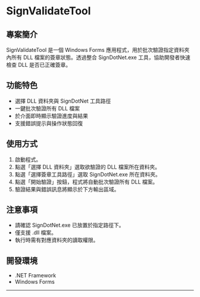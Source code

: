 # SignValidateTool

## 專案簡介

SignValidateTool 是一個 Windows Forms 應用程式，用於批次驗證指定資料夾內所有 DLL 檔案的簽章狀態。透過整合 SignDotNet.exe 工具，協助開發者快速檢查 DLL 是否已正確簽章。

## 功能特色

- 選擇 DLL 資料夾與 SignDotNet 工具路徑
- 一鍵批次驗證所有 DLL 檔案
- 於介面即時顯示驗證進度與結果
- 支援錯誤提示與操作狀態回復

## 使用方式

1. 啟動程式。
2. 點選「選擇 DLL 資料夾」選取欲驗證的 DLL 檔案所在資料夾。
3. 點選「選擇簽章工具路徑」選取 SignDotNet.exe 所在資料夾。
4. 點選「開始驗證」按鈕，程式將自動批次驗證所有 DLL 檔案。
5. 驗證結果與錯誤訊息將顯示於下方輸出區域。

## 注意事項

- 請確認 SignDotNet.exe 已放置於指定路徑下。
- 僅支援 .dll 檔案。
- 執行時需有對應資料夾的讀取權限。

## 開發環境

- .NET Framework
- Windows Forms

---
